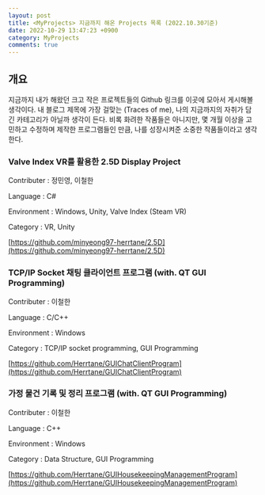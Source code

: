 ```yaml
---
layout: post
title: <MyProjects> 지금까지 해온 Projects 목록 (2022.10.30기준)
date: 2022-10-29 13:47:23 +0900
category: MyProjects
comments: true
---
```


## 개요

지금까지 내가 해왔던 크고 작은 프로젝트들의 Github 링크를 이곳에 모아서 게시해볼 생각이다. 내 블로그 제목에 가장 걸맞는 (Traces of me), 나의 지금까지의 자취가 담긴 카테고리가 아닐까 생각이 든다. 비록 화려한 작품들은 아니지만, 몇 개월 이상을 고민하고 수정하며 제작한 프로그램들인 만큼, 나를 성장시켜준 소중한 작품들이라고 생각한다.

### Valve Index VR를 활용한 2.5D Display Project

Contributer : 정민영, 이철한

Language : C#

Environment : Windows, Unity, Valve Index (Steam VR)

Category : VR, Unity

[https://github.com/minyeong97-herrtane/2.5D](https://github.com/minyeong97-herrtane/2.5D)

### TCP/IP Socket 채팅 클라이언트 프로그램 (with. QT GUI Programming)

Contributer : 이철한

Language : C/C++

Environment : Windows

Category : TCP/IP socket programming, GUI Programming

[https://github.com/Herrtane/GUIChatClientProgram](https://github.com/Herrtane/GUIChatClientProgram)

### 가정 물건 기록 및 정리 프로그램 (with. QT GUI Programming)

Contributer : 이철한

Language : C++

Environment : Windows

Category : Data Structure, GUI Programming

[https://github.com/Herrtane/GUIHousekeepingManagementProgram](https://github.com/Herrtane/GUIHousekeepingManagementProgram)